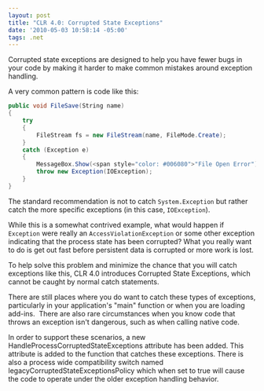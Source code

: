 ```yaml
---
layout: post
title: "CLR 4.0: Corrupted State Exceptions"
date: '2010-05-03 10:58:14 -05:00'
tags: .net
---
```


Corrupted state exceptions are designed to help you have fewer bugs in your code by making it harder to make common mistakes around exception handling.

A very common pattern is code like this:

```csharp
public void FileSave(String name)
{
    try 
    {
        FileStream fs = new FileStream(name, FileMode.Create);
    } 
    catch (Exception e)
    {
        MessageBox.Show(<span style="color: #006080">"File Open Error");
        throw new Exception(IOException);
    }
}
```

The standard recommendation is not to catch `System.Exception` but rather catch the more specific exceptions (in this case, `IOException`).

While this is a somewhat contrived example, what would happen if `Exception` were really an `AccessViolationException` or some other exception indicating that the process state has been corrupted? What you really want to do is get out fast before persistent data is corrupted or more work is lost.

To help solve this problem and minimize the chance that you will catch exceptions like this, CLR 4.0 introduces Corrupted State Exceptions, which cannot be caught by normal catch statements.

There are still places where you do want to catch these types of exceptions, particularly in your application's "main" function or when you are loading add-ins.  There are also rare circumstances when you know code that throws an exception isn't dangerous, such as when calling native code.

In order to support these scenarios, a new HandleProcessCorruptedStateExceptions attribute has been added. This attribute is added to the function that catches these exceptions. There is also a process wide compatibility switch named legacyCorruptedStateExceptionsPolicy which when set to true will cause the code to operate under the older exception handling behavior.
